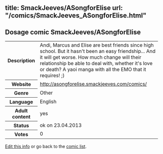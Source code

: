 title: SmackJeeves/ASongforElise
url: "/comics/SmackJeeves_ASongforElise.html"
---
Dosage comic SmackJeeves/ASongforElise
-----------------------------------------

<p id="msg"></p>
<script type="text/javascript">
if (window.location.search === '?edit_info_mail=sent_ok') {
  var elem = document.getElementById("msg");
  elem.innerHTML = 'Edited information sucessfully sent.';
  elem.className = 'ok';
}
</script>
<table class="comicinfo">
<tr>
<th>Description</th><td>Andi, Marcus and Elise are best friends since high school. But it hasn't been an easy friendship... And it will get worse. How much change will their relationship be able to deal with, whether it's love or death? A yaoi manga with all the EMO that it requires! ;)</td>
</tr>
<tr>
<th>Website</th><td><a href="http://asongforelise.smackjeeves.com/comics/">http://asongforelise.smackjeeves.com/comics/</a></td>
</tr>
<tr>
<th>Genre</th><td>Other</td>
</tr>
<tr>
<th>Language</th><td>English</td>
</tr>
<tr>
<th>Adult content</th><td>yes</td>
</tr>
<tr>
<th>Status</th><td>ok on 23.04.2013</td>
</tr>
<tr>
<th>Votes</th><td>0</td>
</tr>
</table>

[Edit this info](SmackJeeves_ASongforElise_edit.html) or go back to the [comic list](../comic-index.html).
